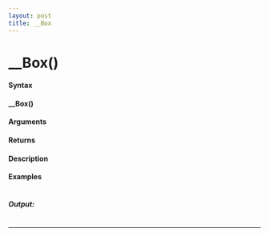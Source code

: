 ```yaml
---
layout: post
title: __Box
---
```


# __Box()


#### Syntax

#### __Box()

#### Arguments

#### Returns

#### Description

#### Examples

```

```

##### Output:

```

```

---